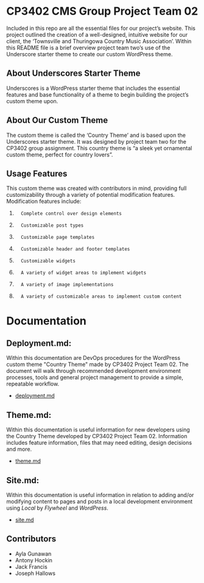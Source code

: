 # CP3402 CMS Group Project Team 02
Included in this repo are all the essential files for our project’s website. This project outlined the creation of a well-designed, intuitive website for our client, the ‘Townsville and Thuringowa Country Music Association’. Within this README file is a brief overview project team two’s use of the Underscore starter theme to create our custom WordPress theme.
## About Underscores Starter Theme
Underscores is a WordPress starter theme that includes the essential features and base functionality of a theme to begin building the project’s custom theme upon.
## About Our Custom Theme
The custom theme is called the ‘Country Theme’ and is based upon the Underscores starter theme. It was designed by project team two for the CP3402 group assignment. This country theme is “a sleek yet ornamental custom theme, perfect for country lovers”.
## Usage Features
This custom theme was created with contributors in mind, providing full customizability through a variety of potential modification features. Modification features include:
1.       Complete control over design elements
2.       Customizable post types
3.       Customizable page templates
4.       Customizable header and footer templates
5.       Customizable widgets
6.       A variety of widget areas to implement widgets
7.       A variety of image implementations
8.       A variety of customizable areas to implement custom content
# Documentation
## Deployment.md:
Within this documentation are DevOps procedures for the WordPress custom theme "Country Theme" made by CP3402 Project Team 02. The document will walk through recommended development environment processes, tools and general project management to provide a simple, repeatable workflow.
* [deployment.md](deployment.md)
## Theme.md:
Within this documentation is useful information for new developers using the Country Theme developed by CP3402 Project Team 02. Information includes feature information, files that may need editing, design decisions and more.
* [theme.md](theme.md)
## Site.md:
Within this documentation is useful information in relation to adding and/or modifying content to pages and posts in a local development environment using _Local_ by _Flywheel_ and _WordPress_.
* [site.md](site.md)

## Contributors

* Ayla Gunawan
* Antony Hockin
* Jack Francis
* Joseph Hallows

